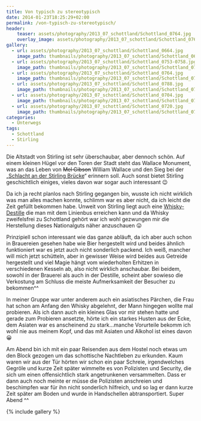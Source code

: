 ```yaml
---
title: Von typisch zu stereotypisch
date: 2014-01-23T18:25:29+02:00
permalink: /von-typisch-zu-stereotypisch/
header:
    teaser: assets/photography/2013_07_schottland/Schottland_0764.jpg
    overlay_image: assets/photography/2013_07_schottland/Schottland_0764.jpg
gallery:
  - url: assets/photography/2013_07_schottland/Schottland_0664.jpg
    image_path: thumbnails/photography/2013_07_schottland/Schottland_0664.jpg
  - url: assets/photography/2013_07_schottland/Schottland_0753-0758.jpg
    image_path: thumbnails/photography/2013_07_schottland/Schottland_0753-0758.jpg
  - url: assets/photography/2013_07_schottland/Schottland_0764.jpg
    image_path: thumbnails/photography/2013_07_schottland/Schottland_0764.jpg
  - url: assets/photography/2013_07_schottland/Schottland_0788.jpg
    image_path: thumbnails/photography/2013_07_schottland/Schottland_0788.jpg
  - url: assets/photography/2013_07_schottland/Schottland_0704.jpg
    image_path: thumbnails/photography/2013_07_schottland/Schottland_0704.jpg
  - url: assets/photography/2013_07_schottland/Schottland_0720.jpg
    image_path: thumbnails/photography/2013_07_schottland/Schottland_0720.jpg
categories:
  - Unterwegs
tags:
  - Schottland
  - Stirling
---
```


Die Altstadt von Stirling ist sehr überschaubar, aber dennoch schön. Auf einem kleinen Hügel vor den Toren der Stadt steht das Wallace Monument, 
was an das Leben von <del>Mel Gibson</del> William Wallace und den Sieg bei der „<a href="https://de.wikipedia.org/wiki/Schlacht_von_Stirling_Bridge" target="_blank">Schlacht an der Stirling Brücke</a>“ erinnern soll. 
Auch sonst bietet Stirling geschichtlich einiges, vieles davon war sogar auch interessant 😉

Da ich ja recht planlos nach Stirling gegangen bin, wusste ich nicht wirklich was man alles machen konnte, 
schlimm war es aber nicht, da ich leicht die Zeit gefüllt bekommen habe. Unweit von Stirling liegt auch eine 
<a href="https://www.deanstonmalt.com/" target="_blank">Whisky-Destille</a> die man mit dem Linienbus erreichen kann und da 
Whisky zweifelsfrei zu Schottland gehört war ich wohl gezwungen mir die Herstellung dieses Nationalguts näher anzuschauen 😛

Prinzipiell schon interessant wie das ganze abläuft, da ich aber auch schon in Brauereien gesehen habe wie Bier hergestellt wird 
und beides ähnlich funktioniert war es jetzt auch nicht sonderlich packend. Ich weiß, mancher will mich jetzt schütteln, 
aber in gewisser Weise wird beides aus Getreide hergestellt und viel Magie hängt vom wiederholten Erhitzen in verschiedenen Kesseln ab, 
also nicht wirklich anschaubar. Bei beidem, sowohl in der Brauerei als auch in der Destille, 
scheint aber sowieso die Verkostung am Schluss die meiste Aufmerksamkeit der Besucher zu bekommen^^ 

In meiner Gruppe war unter anderem auch ein asiatisches Pärchen, die Frau hat schon am Anfang den Whisky abgelehnt, 
der Mann hingegen wollte mal probieren. Als ich dann auch ein kleines Glas vor mir stehen hatte und gerade zum Probieren ansetzte, 
hörte ich ein starkes Husten aus der Ecke, dem Asiaten war es anscheinend zu stark&#8230;manche Vorurteile bekomm ich wohl nie aus meinem Kopf, 
und das mit Asiaten und Alkohol ist eines davon 😀

Am Abend bin ich mit ein paar Reisenden aus dem Hostel noch etwas um den Block gezogen um das schottische Nachtleben zu erkunden. 
Kaum waren wir aus der Tür hörten wir schon ein paar Schreie, irgendwelches Gegröle und kurze Zeit später wimmelte es von Polizisten und Security, 
die sich um einen offensichtlich stark angetrunkenen versammelten. Dass er dann auch noch meinte er müsse die Polizisten anschreien 
und beschimpfen war für ihn nicht sonderlich hilfreich, und so lag er dann kurze Zeit später am Boden und wurde in Handschellen abtransportiert. 
Super Abend ^^

{% include gallery %}